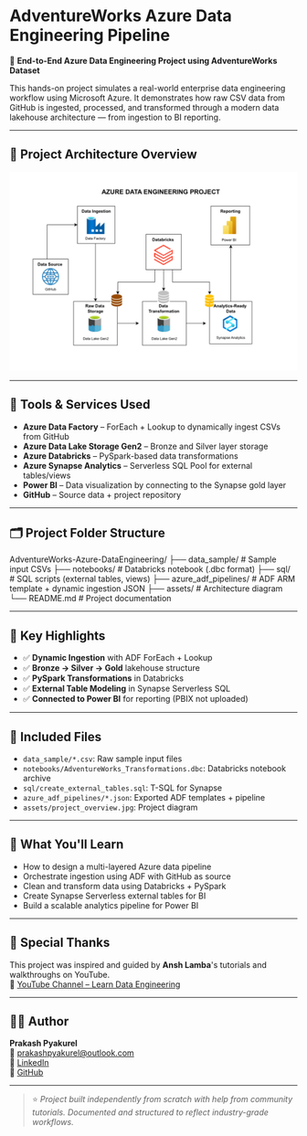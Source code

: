 # AdventureWorks Azure Data Engineering Pipeline

🚀 **End-to-End Azure Data Engineering Project using AdventureWorks Dataset**

This hands-on project simulates a real-world enterprise data engineering workflow using Microsoft Azure. It demonstrates how raw CSV data from GitHub is ingested, processed, and transformed through a modern data lakehouse architecture — from ingestion to BI reporting.

---

## 📌 Project Architecture Overview

![Project Overview](assets/project_overview.jpg)

---

## 🔧 Tools & Services Used

- **Azure Data Factory** – ForEach + Lookup to dynamically ingest CSVs from GitHub
- **Azure Data Lake Storage Gen2** – Bronze and Silver layer storage
- **Azure Databricks** – PySpark-based data transformations
- **Azure Synapse Analytics** – Serverless SQL Pool for external tables/views
- **Power BI** – Data visualization by connecting to the Synapse gold layer
- **GitHub** – Source data + project repository

---

## 🗂️ Project Folder Structure
AdventureWorks-Azure-DataEngineering/
├── data_sample/ # Sample input CSVs
├── notebooks/ # Databricks notebook (.dbc format)
├── sql/ # SQL scripts (external tables, views)
├── azure_adf_pipelines/ # ADF ARM template + dynamic ingestion JSON
├── assets/ # Architecture diagram
└── README.md # Project documentation

---

## 🔑 Key Highlights

- ✅ **Dynamic Ingestion** with ADF ForEach + Lookup
- ✅ **Bronze → Silver → Gold** lakehouse structure
- ✅ **PySpark Transformations** in Databricks
- ✅ **External Table Modeling** in Synapse Serverless SQL
- ✅ **Connected to Power BI** for reporting (PBIX not uploaded)

---

## 📁 Included Files

- `data_sample/*.csv`: Raw sample input files
- `notebooks/AdventureWorks_Transformations.dbc`: Databricks notebook archive
- `sql/create_external_tables.sql`: T-SQL for Synapse
- `azure_adf_pipelines/*.json`: Exported ADF templates + pipeline
- `assets/project_overview.jpg`: Project diagram

---

## 🧠 What You'll Learn

- How to design a multi-layered Azure data pipeline
- Orchestrate ingestion using ADF with GitHub as source
- Clean and transform data using Databricks + PySpark
- Create Synapse Serverless external tables for BI
- Build a scalable analytics pipeline for Power BI

---

## 🙏 Special Thanks

This project was inspired and guided by **Ansh Lamba**'s tutorials and walkthroughs on YouTube.  
🔗 [YouTube Channel – Learn Data Engineering](https://www.youtube.com/@AnshLambaJSR)

---

## 👨‍💻 Author

**Prakash Pyakurel**  
📧 [prakashpyakurel@outlook.com](mailto:prakashpyakurel@outlook.com)  
🔗 [LinkedIn](https://www.linkedin.com/in/prakashpyakurel/)  
🔗 [GitHub](https://github.com/prakash-pyakurel)

---

> ⭐ *Project built independently from scratch with help from community tutorials. Documented and structured to reflect industry-grade workflows.*


